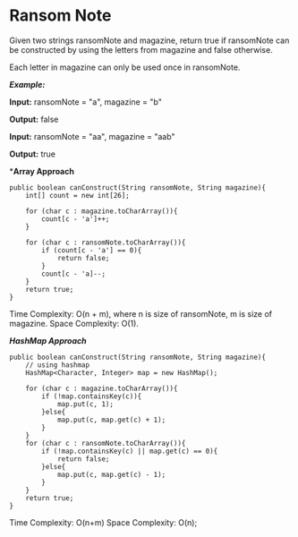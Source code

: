 # Ransom Note

Given two strings ransomNote and magazine, return true if ransomNote can be constructed by using the letters from magazine and false otherwise.

Each letter in magazine can only be used once in ransomNote.

***Example:***

**Input:** ransomNote = "a", magazine = "b"

**Output:** false

**Input:** ransomNote = "aa", magazine = "aab"

**Output:** true



***Array Approach**

	public boolean canConstruct(String ransomNote, String magazine){
		int[] count = new int[26];

		for (char c : magazine.toCharArray()){
			count[c - 'a']++;
		}
		
		for (char c : ransomNote.toCharArray()){
			if (count[c - 'a'] == 0){
				return false;
			}
			count[c - 'a]--;
		}
		return true;
	}

Time Complexity: O(n + m), where n is size of ransomNote, m is size of magazine.
Space Complexity: O(1).

***HashMap Approach***

	public boolean canConstruct(String ransomNote, String magazine){
		// using hashmap
		HashMap<Character, Integer> map = new HashMap();

		for (char c : magazine.toCharArray()){
			if (!map.containsKey(c)){
				map.put(c, 1);
			}else{
				map.put(c, map.get(c) + 1);
			}
		}
		for (char c : ransomNote.toCharArray()){
			if (!map.containsKey(c) || map.get(c) == 0){
				return false;
			}else{
				map.put(c, map.get(c) - 1);
			}
		}
		return true;
	}

Time Complexity: O(n+m) Space Complexity: O(n);
